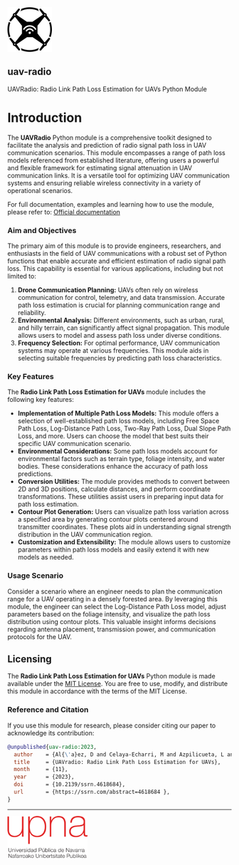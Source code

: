 <img src="assets/logo.png" width="100">

## uav-radio
UAVRadio: Radio Link Path Loss Estimation for UAVs Python Module

# Introduction
The **UAVRadio** Python module is a comprehensive toolkit designed to facilitate the analysis and prediction of radio signal path loss in UAV communication scenarios. This module encompasses a range of path loss models referenced from established literature, offering users a powerful and flexible framework for estimating signal attenuation in UAV communication links. It is a versatile tool for optimizing UAV communication systems and ensuring reliable wireless connectivity in a variety of operational scenarios.

For full documentation, examples and learning how to use the module, please refer to: <a href="http://51.91.59.240/uav-radio/">Official documentation</a>

### Aim and Objectives
The primary aim of this module is to provide engineers, researchers, and enthusiasts in the field of UAV communications with a robust set of Python functions that enable accurate and efficient estimation of radio signal path loss. This capability is essential for various applications, including but not limited to:

1. **Drone Communication Planning:** UAVs often rely on wireless communication for control, telemetry, and data transmission. Accurate path loss estimation is crucial for planning communication range and reliability.
2. **Environmental Analysis:** Different environments, such as urban, rural, and hilly terrain, can significantly affect signal propagation. This module allows users to model and assess path loss under diverse conditions.
3. **Frequency Selection:** For optimal performance, UAV communication systems may operate at various frequencies. This module aids in selecting suitable frequencies by predicting path loss characteristics.

### Key Features
The **Radio Link Path Loss Estimation for UAVs** module includes the following key features:

- **Implementation of Multiple Path Loss Models:** This module offers a selection of well-established path loss models, including Free Space Path Loss, Log-Distance Path Loss, Two-Ray Path Loss, Dual Slope Path Loss, and more. Users can choose the model that best suits their specific UAV communication scenario.
- **Environmental Considerations:** Some path loss models account for environmental factors such as terrain type, foliage intensity, and water bodies. These considerations enhance the accuracy of path loss predictions.
- **Conversion Utilities:** The module provides methods to convert between 2D and 3D positions, calculate distances, and perform coordinate transformations. These utilities assist users in preparing input data for path loss estimation.
- **Contour Plot Generation:** Users can visualize path loss variation across a specified area by generating contour plots centered around transmitter coordinates. These plots aid in understanding signal strength distribution in the UAV communication region.
- **Customization and Extensibility:** The module allows users to customize parameters within path loss models and easily extend it with new models as needed.

### Usage Scenario
Consider a scenario where an engineer needs to plan the communication range for a UAV operating in a densely forested area. By leveraging this module, the engineer can select the Log-Distance Path Loss model, adjust parameters based on the foliage intensity, and visualize the path loss distribution using contour plots. This valuable insight informs decisions regarding antenna placement, transmission power, and communication protocols for the UAV.

## Licensing
The **Radio Link Path Loss Estimation for UAVs** Python module is made available under the [MIT License](https://opensource.org/licenses/MIT). You are free to use, modify, and distribute this module in accordance with the terms of the MIT License.

### Reference and Citation
If you use this module for research, please consider citing our paper to acknowledge its contribution:

```bibtex
@unpublished{uav-radio:2023,
  author    = {Al{\'a}ez, D and Celaya-Echarri, M and Azpilicueta, L and Villadangos, J},
  title     = {UAVradio: Radio Link Path Loss Estimation for UAVs},
  month     = {11},
  year      = {2023},
  doi       = {10.2139/ssrn.4618684},
  url       = {https://ssrn.com/abstract=4618684 },
}
```

---

<img src="assets/images/Logotipo_UPNA.png" width="180">

